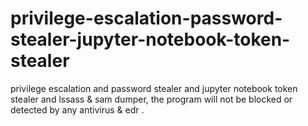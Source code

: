# privilege-escalation-password-stealer-jupyter-notebook-token-stealer
privilege escalation and password stealer and jupyter notebook token stealer and lssass &amp; sam dumper, the program will not be blocked or detected by any antivirus &amp; edr
.
